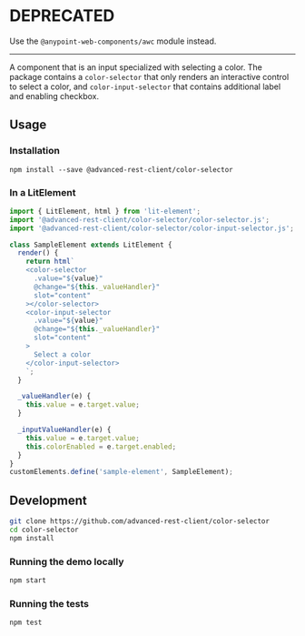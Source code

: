 # DEPRECATED

Use the `@anypoint-web-components/awc` module instead.

-----

A component that is an input specialized with selecting a color. The package contains a `color-selector` that only renders an interactive control to select a color, and `color-input-selector` that contains additional label and enabling checkbox.

## Usage

### Installation
```
npm install --save @advanced-rest-client/color-selector
```

### In a LitElement

```js
import { LitElement, html } from 'lit-element';
import '@advanced-rest-client/color-selector/color-selector.js';
import '@advanced-rest-client/color-selector/color-input-selector.js';

class SampleElement extends LitElement {
  render() {
    return html`
    <color-selector
      .value="${value}"
      @change="${this._valueHandler}"
      slot="content"
    ></color-selector>
    <color-input-selector
      .value="${value}"
      @change="${this._valueHandler}"
      slot="content"
    >
      Select a color
    </color-input-selector>
    `;
  }

  _valueHandler(e) {
    this.value = e.target.value;
  }

  _inputValueHandler(e) {
    this.value = e.target.value;
    this.colorEnabled = e.target.enabled;
  }
}
customElements.define('sample-element', SampleElement);
```

## Development

```sh
git clone https://github.com/advanced-rest-client/color-selector
cd color-selector
npm install
```

### Running the demo locally

```sh
npm start
```

### Running the tests
```sh
npm test
```
